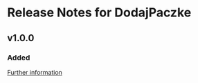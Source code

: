# Release Notes for DodajPaczke

## v1.0.0

### Added
[Further information](https://developers.plentymarkets.com/marketplace/plugin-requirements#marketplace-changelog)